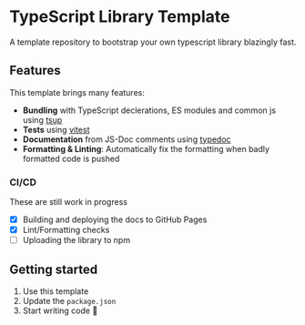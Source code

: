 # TypeScript Library Template

A template repository to bootstrap your own typescript library blazingly fast.

## Features

This template brings many features:

- **Bundling** with TypeScript declerations, ES modules and common js using [tsup](https://github.com/egoist/tsup)
- **Tests** using [vitest](https://github.com/vitest-dev/vitest)
- **Documentation** from JS-Doc comments using [typedoc](https://typedoc.org/)
- **Formatting & Linting**: Automatically fix the formatting when badly formatted code is pushed

### CI/CD

These are still work in progress

- [x] Building and deploying the docs to GitHub Pages
- [x] Lint/Formatting checks
- [ ] Uploading the library to npm

## Getting started

1. Use this template
2. Update the `package.json`
3. Start writing code 🚀

